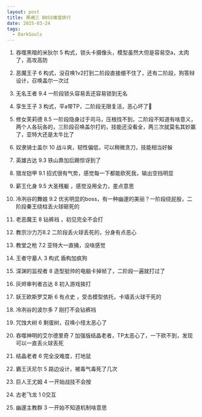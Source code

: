 ```yaml
---
layout: post
title: 黑魂三 BOSS难度排行
date: 2025-03-24
tags:
  - DarkSouls
---
```














1. 吞噬黑暗的米狄尔  5  构式，锁头卡摄像头，模型虽然大但是容易空a，太肉了，高攻高防

2. 恶魔王子  6 构式，没召唤1v2打到二阶段直接绷不住了，还有二阶段，狗答辩设计，召唤盖尔一次过

3. 无名王者 9.4 一阶段锁头容易丢还容易锁到无名

4. 孪生王子  3 构式，平a带TP，二阶段无限复活，恶心坏了🤮

5. 修女芙莉德 8.5 一阶段隐身过于司马，压根找不到，二阶段不知道有啥意义，两个人各玩各的，三阶段召唤盖尔打的，技能还没看全，两三次就莫名其妙赢了，亚特大还是太牛比了

6. 奴隶骑士盖尔 10 战斗爽，韧性偏低，可以稍微贪刀，技能相当好躲

7. 英雄古达 9.3 铁山靠加后踢惊讶到了

8. 猎龙铠甲 9.1 招式很有气势，感觉每一下都能砍死我，输出空挡明显

9. 薪王化身 9.5 大圣残躯 ，感觉没用全力，差点意思

10. 冷冽谷的舞娘 9.2 优劣明显的boss，有一种幽邃的美丽？一阶段绕屁股，二阶段秦王绕柱丢火球砸死的

11. 老恶魔王 8 钻裤裆 ，初见完全不会打

12. 教宗沙力万8.2  二阶段丢火球丢死的，分身有点恶心

13. 教堂之枪 7.2 亚特大一直捅，没啥感觉

14. 王者守墓人 3 构式 盾构加疯狗

15. 深渊的监视者  8 造型挺帅的电脑卡掉帧了，二阶段一遍就打过了

16. 灰烬审判者古达 8 初入游戏挨打 

17. 妖王欧斯罗艾斯 6 有点史 ，受击模型依托，卡墙丢火球干死的

18. 冷冽谷的波尔多 7 刚打不会钻裤裆

19. 咒蚀大树 6 剩蛋树，召唤小怪太恶心了

20. 吞噬神明的艾尔德里奇 7 加强版结晶老者，TP太恶心了，一下砍不到，发现可以一直丢火球丢死

21. 结晶老者 6 完全没难度，打地鼠

22. 霸王沃尼尔 5 路边设计，被毒气毒死了几次

23. 巨人王尤姆 4 一开始战技不会按

24. 古老飞龙 1  0交互

25. 幽邃主教群 3 一开始不知道机制啥意思

    

